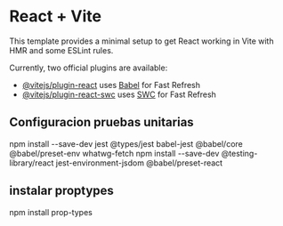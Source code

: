 # React + Vite

This template provides a minimal setup to get React working in Vite with HMR and some ESLint rules.

Currently, two official plugins are available:

- [@vitejs/plugin-react](https://github.com/vitejs/vite-plugin-react/blob/main/packages/plugin-react/README.md) uses [Babel](https://babeljs.io/) for Fast Refresh
- [@vitejs/plugin-react-swc](https://github.com/vitejs/vite-plugin-react-swc) uses [SWC](https://swc.rs/) for Fast Refresh

## Configuracion pruebas unitarias
npm install --save-dev jest @types/jest babel-jest @babel/core @babel/preset-env whatwg-fetch
npm install --save-dev @testing-library/react jest-environment-jsdom @babel/preset-react

## instalar proptypes
npm install prop-types